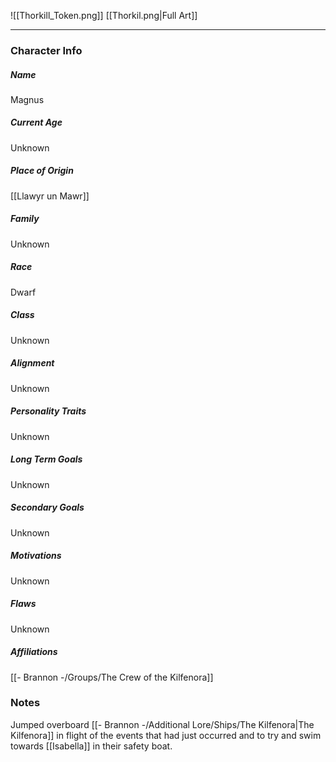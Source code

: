![[Thorkill_Token.png]]
[[Thorkil.png|Full Art]]

---
### Character Info

##### Name 
Magnus 

##### Current Age
Unknown

##### Place of Origin
[[Llawyr un Mawr]]

##### Family
Unknown

##### Race
Dwarf

##### Class
Unknown

##### Alignment
Unknown

##### Personality Traits
Unknown

##### Long Term Goals
Unknown

##### Secondary Goals
Unknown

##### Motivations
Unknown

##### Flaws
Unknown

##### Affiliations
[[- Brannon -/Groups/The Crew of the Kilfenora]]

### Notes
Jumped overboard [[- Brannon -/Additional Lore/Ships/The Kilfenora|The Kilfenora]] in flight of the events that had just occurred and to try and swim towards [[Isabella]] in their safety boat.